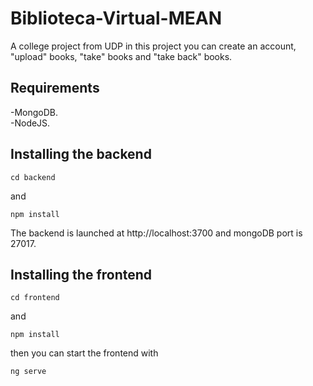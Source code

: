# Biblioteca-Virtual-MEAN
A college project from UDP
in this project you can create an account, "upload" books, "take" books and "take back" books.

## Requirements
-MongoDB.<br/>
-NodeJS.

## Installing the backend

```
cd backend 
```
and 
```
npm install
```
The backend is launched at http://localhost:3700 and mongoDB port is 27017.

## Installing the frontend 

```
cd frontend
```
and 
```
npm install
```
then you can start the frontend with

```
ng serve
```
